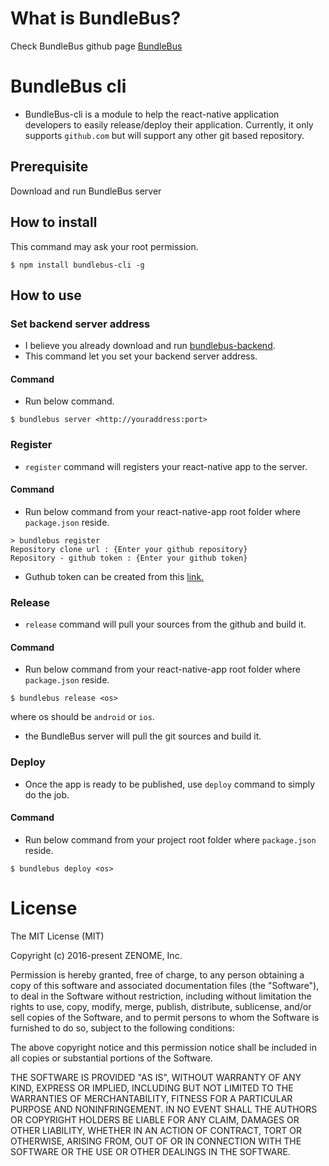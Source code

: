 # What is BundleBus? #
Check BundleBus github page [BundleBus](https://github.com/zenome/BundleBus) 

# BundleBus cli #
* BundleBus-cli is a module to help the react-native application developers to easily release/deploy their application. Currently, it only supports `github.com` but will support any other git based repository.

## Prerequisite ##
Download and run BundleBus server

## How to install ##
This command may ask your root permission.
````
$ npm install bundlebus-cli -g
````

## How to use ##

### Set backend server address
* I believe you already download and run [bundlebus-backend](https://github.com/zenome/BundleBus_backend).
* This command let you set your backend server address.

#### Command
* Run below command.
````
$ bundlebus server <http://youraddress:port>
````

### Register ###
* `register` command will registers your react-native app to the server.

#### Command 
* Run below command from your react-native-app root folder where `package.json` reside.
~~~
> bundlebus register
Repository clone url : {Enter your github repository}
Repository - github token : {Enter your github token}
~~~
* Guthub token can be created from this [link.](https://help.github.com/articles/creating-an-access-token-for-command-line-use/)

### Release ###
* `release` command will pull your sources from the github and build it.

#### Command
* Run below command from your react-native-app root folder where `package.json` reside.
~~~
$ bundlebus release <os>
~~~
where os should be `android` or `ios`.
* the BundleBus server will pull the git sources and build it.

### Deploy ###
* Once the app is ready to be published, use `deploy` command to simply do the job.

#### Command
* Run below command from your project root folder where `package.json` reside.
~~~~
$ bundlebus deploy <os>
~~~~

# License #
The MIT License (MIT)

Copyright (c) 2016-present ZENOME, Inc.

Permission is hereby granted, free of charge, to any person obtaining a copy of this software and associated documentation files (the "Software"), to deal in the Software without restriction, including without limitation the rights to use, copy, modify, merge, publish, distribute, sublicense, and/or sell copies of the Software, and to permit persons to whom the Software is furnished to do so, subject to the following conditions:

The above copyright notice and this permission notice shall be included in all copies or substantial portions of the Software.

THE SOFTWARE IS PROVIDED "AS IS", WITHOUT WARRANTY OF ANY KIND, EXPRESS OR IMPLIED, INCLUDING BUT NOT LIMITED TO THE WARRANTIES OF MERCHANTABILITY, FITNESS FOR A PARTICULAR PURPOSE AND NONINFRINGEMENT. IN NO EVENT SHALL THE AUTHORS OR COPYRIGHT HOLDERS BE LIABLE FOR ANY CLAIM, DAMAGES OR OTHER LIABILITY, WHETHER IN AN ACTION OF CONTRACT, TORT OR OTHERWISE, ARISING FROM, OUT OF OR IN CONNECTION WITH THE SOFTWARE OR THE USE OR OTHER DEALINGS IN THE SOFTWARE.
